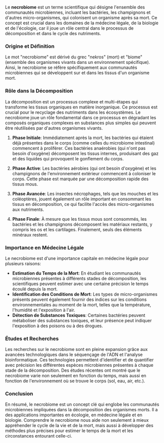 Le **necrobiome** est un terme scientifique qui désigne l'ensemble des communautés microbiennes, incluant les bactéries, les champignons et d'autres micro-organismes, qui colonisent un organisme après sa mort. Ce concept est crucial dans les domaines de la médecine légale, de la biologie et de l'écologie, car il joue un rôle central dans le processus de décomposition et dans le cycle des nutriments.

### Origine et Définition

Le mot "necrobiome" est dérivé du grec "nekros" (mort) et "biome" (ensemble des organismes vivants dans un environnement spécifique). Ainsi, le necrobiome se réfère spécifiquement aux communautés microbiennes qui se développent sur et dans les tissus d'un organisme mort.

### Rôle dans la Décomposition

La décomposition est un processus complexe et multi-étapes qui transforme les tissus organiques en matière inorganique. Ce processus est crucial pour le recyclage des nutriments dans les écosystèmes. Le necrobiome joue un rôle fondamental dans ce processus en dégradant les composés organiques complexes en substances plus simples qui peuvent être réutilisées par d'autres organismes vivants.

1. **Phase Initiale**: Immédiatement après la mort, les bactéries qui étaient déjà présentes dans le corps (comme celles du microbiome intestinal) commencent à proliférer. Ces bactéries anaérobies (qui n'ont pas besoin d'oxygène) décomposent les tissus internes, produisant des gaz et des liquides qui provoquent le gonflement du corps.

2. **Phase Active**: Les bactéries aérobies (qui ont besoin d'oxygène) et les champignons de l'environnement extérieur commencent à coloniser le corps. Cette phase est marquée par une décomposition rapide des tissus mous.

3. **Phase Avancée**: Les insectes nécrophages, tels que les mouches et les coléoptères, jouent également un rôle important en consommant les tissus en décomposition, ce qui facilite l'accès des micro-organismes aux nutriments.

4. **Phase Finale**: À mesure que les tissus mous sont consommés, les bactéries et les champignons décomposent les matériaux restants, y compris les os et les cartilages. Finalement, seuls des éléments minéraux restent.

### Importance en Médecine Légale

Le necrobiome est d'une importance capitale en médecine légale pour plusieurs raisons:

- **Estimation du Temps de la Mort**: En étudiant les communautés microbiennes présentes à différents stades de décomposition, les scientifiques peuvent estimer avec une certaine précision le temps écoulé depuis la mort.
- **Identification des Conditions de Mort**: Les types de micro-organismes présents peuvent également fournir des indices sur les conditions environnementales au moment de la mort, telles que la température, l'humidité et l'exposition à l'air.
- **Détection de Substances Toxiques**: Certaines bactéries peuvent métaboliser des substances toxiques, et leur présence peut indiquer l'exposition à des poisons ou à des drogues.

### Études et Recherches

Les recherches sur le necrobiome sont en pleine expansion grâce aux avancées technologiques dans le séquençage de l'ADN et l'analyse bioinformatique. Ces technologies permettent d'identifier et de quantifier avec précision les différentes espèces microbiennes présentes à chaque stade de la décomposition. Des études récentes ont montré que le necrobiome varie non seulement en fonction du temps, mais aussi en fonction de l'environnement où se trouve le corps (sol, eau, air, etc.).

### Conclusion

En résumé, le necrobiome est un concept clé qui englobe les communautés microbiennes impliquées dans la décomposition des organismes morts. Il a des applications importantes en écologie, en médecine légale et en biologie. Comprendre le necrobiome nous aide non seulement à mieux appréhender le cycle de la vie et de la mort, mais aussi à développer des méthodes plus précises pour estimer le temps de la mort et les circonstances entourant celle-ci.